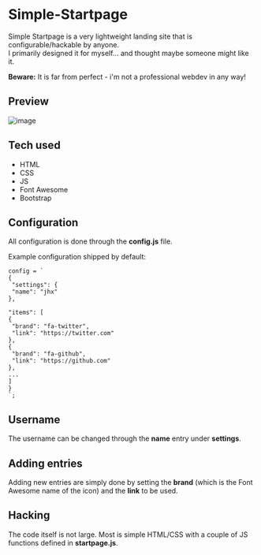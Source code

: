 # Simple-Startpage

Simple Startpage is a very lightweight landing site that is configurable/hackable by anyone.   
I primarily designed it for myself... and thought maybe someone might like it.

**Beware:** It is far from perfect - i'm not a professional webdev in any way!

## Preview
![image](https://user-images.githubusercontent.com/37046652/216109020-97558c9a-0be1-4cce-a678-84eabc940ad1.png)

## Tech used
- HTML
- CSS
- JS
- Font Awesome
- Bootstrap

## Configuration
All configuration is done through the **config.js** file.

Example configuration shipped by default:
```JS
config = `
{
 "settings": {
 "name": "jhx"
},

"items": [
{
 "brand": "fa-twitter",
 "link": "https://twitter.com"
},
{
 "brand": "fa-github",
 "link": "https://github.com"
},
... 
]
}
`;
```
## Username
The username can be changed through the **name** entry under **settings**.
## Adding entries
Adding new entries are simply done by setting the **brand** (which is the Font Awesome name of the icon) and the **link** to be used.

## Hacking
The code itself is not large. Most is simple HTML/CSS with a couple of JS functions defined in **startpage.js**.
